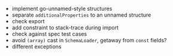 * implement go-unnamed-style structures
* separate `additionalProperties` to an unnamed structure
* check export
* add constraint to stack-trace during import
* check against spec test cases
* avoid `(array)` cast in `SchemaLoader`, getaway from `const` fields?
* different exceptions